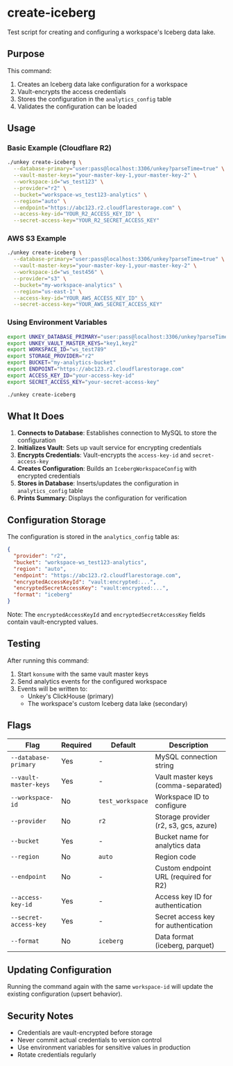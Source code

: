 # create-iceberg

Test script for creating and configuring a workspace's Iceberg data lake.

## Purpose

This command:
1. Creates an Iceberg data lake configuration for a workspace
2. Vault-encrypts the access credentials
3. Stores the configuration in the `analytics_config` table
4. Validates the configuration can be loaded

## Usage

### Basic Example (Cloudflare R2)

```bash
./unkey create-iceberg \
  --database-primary="user:pass@localhost:3306/unkey?parseTime=true" \
  --vault-master-keys="your-master-key-1,your-master-key-2" \
  --workspace-id="ws_test123" \
  --provider="r2" \
  --bucket="workspace-ws_test123-analytics" \
  --region="auto" \
  --endpoint="https://abc123.r2.cloudflarestorage.com" \
  --access-key-id="YOUR_R2_ACCESS_KEY_ID" \
  --secret-access-key="YOUR_R2_SECRET_ACCESS_KEY"
```

### AWS S3 Example

```bash
./unkey create-iceberg \
  --database-primary="user:pass@localhost:3306/unkey?parseTime=true" \
  --vault-master-keys="your-master-key-1,your-master-key-2" \
  --workspace-id="ws_test456" \
  --provider="s3" \
  --bucket="my-workspace-analytics" \
  --region="us-east-1" \
  --access-key-id="YOUR_AWS_ACCESS_KEY_ID" \
  --secret-access-key="YOUR_AWS_SECRET_ACCESS_KEY"
```

### Using Environment Variables

```bash
export UNKEY_DATABASE_PRIMARY="user:pass@localhost:3306/unkey?parseTime=true"
export UNKEY_VAULT_MASTER_KEYS="key1,key2"
export WORKSPACE_ID="ws_test789"
export STORAGE_PROVIDER="r2"
export BUCKET="my-analytics-bucket"
export ENDPOINT="https://abc123.r2.cloudflarestorage.com"
export ACCESS_KEY_ID="your-access-key-id"
export SECRET_ACCESS_KEY="your-secret-access-key"

./unkey create-iceberg
```

## What It Does

1. **Connects to Database**: Establishes connection to MySQL to store the configuration
2. **Initializes Vault**: Sets up vault service for encrypting credentials
3. **Encrypts Credentials**: Vault-encrypts the `access-key-id` and `secret-access-key`
4. **Creates Configuration**: Builds an `IcebergWorkspaceConfig` with encrypted credentials
5. **Stores in Database**: Inserts/updates the configuration in `analytics_config` table
6. **Prints Summary**: Displays the configuration for verification

## Configuration Storage

The configuration is stored in the `analytics_config` table as:

```json
{
  "provider": "r2",
  "bucket": "workspace-ws_test123-analytics",
  "region": "auto",
  "endpoint": "https://abc123.r2.cloudflarestorage.com",
  "encryptedAccessKeyId": "vault:encrypted:...",
  "encryptedSecretAccessKey": "vault:encrypted:...",
  "format": "iceberg"
}
```

Note: The `encryptedAccessKeyId` and `encryptedSecretAccessKey` fields contain vault-encrypted values.

## Testing

After running this command:

1. Start `konsume` with the same vault master keys
2. Send analytics events for the configured workspace
3. Events will be written to:
   - Unkey's ClickHouse (primary)
   - The workspace's custom Iceberg data lake (secondary)

## Flags

| Flag | Required | Default | Description |
|------|----------|---------|-------------|
| `--database-primary` | Yes | - | MySQL connection string |
| `--vault-master-keys` | Yes | - | Vault master keys (comma-separated) |
| `--workspace-id` | No | `test_workspace` | Workspace ID to configure |
| `--provider` | No | `r2` | Storage provider (r2, s3, gcs, azure) |
| `--bucket` | Yes | - | Bucket name for analytics data |
| `--region` | No | `auto` | Region code |
| `--endpoint` | No | - | Custom endpoint URL (required for R2) |
| `--access-key-id` | Yes | - | Access key ID for authentication |
| `--secret-access-key` | Yes | - | Secret access key for authentication |
| `--format` | No | `iceberg` | Data format (iceberg, parquet) |

## Updating Configuration

Running the command again with the same `workspace-id` will update the existing configuration (upsert behavior).

## Security Notes

- Credentials are vault-encrypted before storage
- Never commit actual credentials to version control
- Use environment variables for sensitive values in production
- Rotate credentials regularly